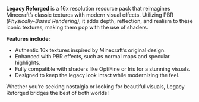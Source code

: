 **Legacy Reforged** is a 16x resolution resource pack that reimagines Minecraft’s classic textures with modern visual effects. Utilizing PBR _(Physically-Based Rendering)_, it adds depth, reflection, and realism to these iconic textures, making them pop with the use of shaders.

**Features include:**

- Authentic 16x textures inspired by Minecraft’s original design.
- Enhanced with PBR effects, such as normal maps and specular highlights.
- Fully compatible with shaders like OptiFine or Iris for a stunning visuals.
- Designed to keep the legacy look intact while modernizing the feel.

Whether you’re seeking nostalgia or looking for beautiful visuals, Legacy Reforged bridges the best of both worlds!
